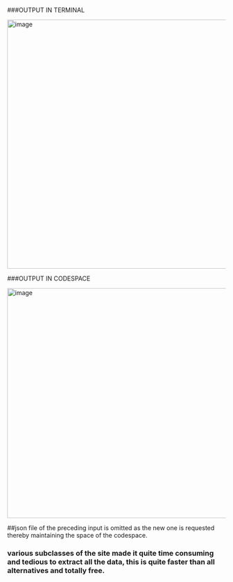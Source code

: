 ###OUTPUT IN TERMINAL

<img width="1052" height="575" alt="image" src="https://github.com/user-attachments/assets/c2b372c7-bea7-45c1-9b54-17518466b0c8" />


###OUTPUT IN CODESPACE 

<img width="1479" height="531" alt="image" src="https://github.com/user-attachments/assets/f38ffeef-1c40-425b-be12-5821c4c0ce10" />

##json file of the preceding input is omitted as the new one is requested thereby maintaining the space of the codespace.

### various subclasses of the site made it quite time consuming and tedious to extract all the data, this is quite faster than all alternatives and totally free.
